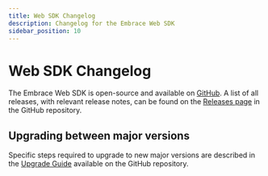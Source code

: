 ```yaml
---
title: Web SDK Changelog
description: Changelog for the Embrace Web SDK
sidebar_position: 10
---
```


# Web SDK Changelog

The Embrace Web SDK is open-source and available on [GitHub](https://github.com/embrace-io/embrace-web-sdk). A list of all releases, with relevant release notes,
can be found on the [Releases page](https://github.com/embrace-io/embrace-web-sdk/releases) in the GitHub repository.

## Upgrading between major versions

Specific steps required to upgrade to new major versions are described in the [Upgrade Guide](https://github.com/embrace-io/embrace-web-sdk/blob/main/UPGRADING.md)
available on the GitHub repository.

